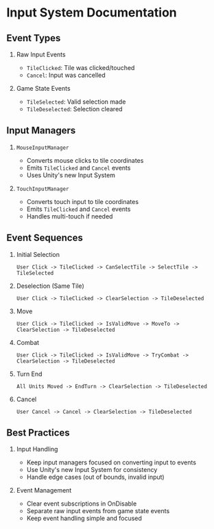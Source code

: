 # Input System Documentation

## Event Types

1. Raw Input Events
   - `TileClicked`: Tile was clicked/touched
   - `Cancel`: Input was cancelled

2. Game State Events
   - `TileSelected`: Valid selection made
   - `TileDeselected`: Selection cleared

## Input Managers

1. `MouseInputManager`
   - Converts mouse clicks to tile coordinates
   - Emits `TileClicked` and `Cancel` events
   - Uses Unity's new Input System

2. `TouchInputManager`
   - Converts touch input to tile coordinates
   - Emits `TileClicked` and `Cancel` events
   - Handles multi-touch if needed

## Event Sequences

1. Initial Selection
   ```
   User Click -> TileClicked -> CanSelectTile -> SelectTile -> TileSelected
   ```

2. Deselection (Same Tile)
   ```
   User Click -> TileClicked -> ClearSelection -> TileDeselected
   ```

3. Move
   ```
   User Click -> TileClicked -> IsValidMove -> MoveTo -> ClearSelection -> TileDeselected
   ```

4. Combat
   ```
   User Click -> TileClicked -> IsValidMove -> TryCombat -> ClearSelection -> TileDeselected
   ```

5. Turn End
   ```
   All Units Moved -> EndTurn -> ClearSelection -> TileDeselected
   ```

6. Cancel
   ```
   User Cancel -> Cancel -> ClearSelection -> TileDeselected
   ```

## Best Practices

1. Input Handling
   - Keep input managers focused on converting input to events
   - Use Unity's new Input System for consistency
   - Handle edge cases (out of bounds, invalid input)

2. Event Management
   - Clear event subscriptions in OnDisable
   - Separate raw input events from game state events
   - Keep event handling simple and focused
